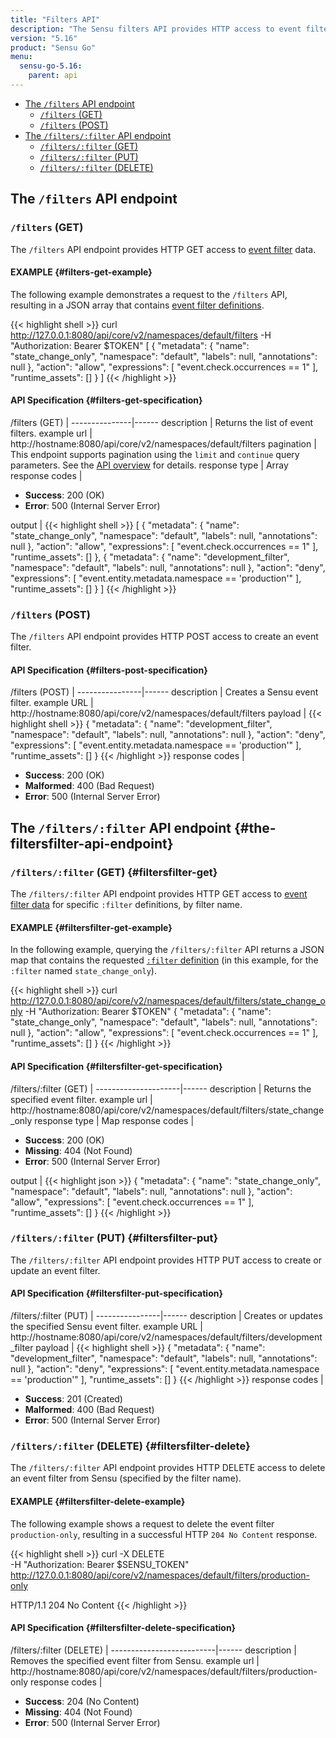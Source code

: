 ```yaml
---
title: "Filters API"
description: "The Sensu filters API provides HTTP access to event filter data. This reference includes examples for returning lists of filters, creating Sensu filters, and more. Read on for the full reference."
version: "5.16"
product: "Sensu Go"
menu:
  sensu-go-5.16:
    parent: api
---
```


- [The `/filters` API endpoint](#the-filters-api-endpoint)
	- [`/filters` (GET)](#filters-get)
	- [`/filters` (POST)](#filters-post)
- [The `/filters/:filter` API endpoint](#the-filtersfilter-api-endpoint)
	- [`/filters/:filter` (GET)](#filtersfilter-get)
  - [`/filters/:filter` (PUT)](#filtersfilter-put)
  - [`/filters/:filter` (DELETE)](#filtersfilter-delete)

## The `/filters` API endpoint

### `/filters` (GET)

The `/filters` API endpoint provides HTTP GET access to [event filter][1] data.

#### EXAMPLE {#filters-get-example}

The following example demonstrates a request to the `/filters` API, resulting in a JSON array that contains [event filter definitions][1].

{{< highlight shell >}}
curl http://127.0.0.1:8080/api/core/v2/namespaces/default/filters -H "Authorization: Bearer $TOKEN"
[
  {
    "metadata": {
      "name": "state_change_only",
      "namespace": "default",
      "labels": null,
      "annotations": null
    },
    "action": "allow",
    "expressions": [
      "event.check.occurrences == 1"
    ],
    "runtime_assets": []
  }
]
{{< /highlight >}}

#### API Specification {#filters-get-specification}

/filters (GET)  | 
---------------|------
description    | Returns the list of event filters.
example url    | http://hostname:8080/api/core/v2/namespaces/default/filters
pagination     | This endpoint supports pagination using the `limit` and `continue` query parameters. See the [API overview][2] for details.
response type  | Array
response codes | <ul><li>**Success**: 200 (OK)</li><li>**Error**: 500 (Internal Server Error)</li></ul>
output         | {{< highlight shell >}}
[
  {
    "metadata": {
      "name": "state_change_only",
      "namespace": "default",
      "labels": null,
      "annotations": null
    },
    "action": "allow",
    "expressions": [
      "event.check.occurrences == 1"
    ],
    "runtime_assets": []
  },
  {
    "metadata": {
      "name": "development_filter",
      "namespace": "default",
      "labels": null,
      "annotations": null
    },
    "action": "deny",
    "expressions": [
      "event.entity.metadata.namespace == 'production'"
    ],
    "runtime_assets": []
  }
]
{{< /highlight >}}

### `/filters` (POST)

The `/filters` API endpoint provides HTTP POST access to create an event filter.

#### API Specification {#filters-post-specification}

/filters (POST) | 
----------------|------
description     | Creates a Sensu event filter.
example URL     | http://hostname:8080/api/core/v2/namespaces/default/filters
payload         | {{< highlight shell >}}
{
  "metadata": {
    "name": "development_filter",
    "namespace": "default",
    "labels": null,
    "annotations": null
  },
  "action": "deny",
  "expressions": [
    "event.entity.metadata.namespace == 'production'"
  ],
  "runtime_assets": []
}
{{< /highlight >}}
response codes  | <ul><li>**Success**: 200 (OK)</li><li>**Malformed**: 400 (Bad Request)</li><li>**Error**: 500 (Internal Server Error)</li></ul>

## The `/filters/:filter` API endpoint {#the-filtersfilter-api-endpoint}

### `/filters/:filter` (GET) {#filtersfilter-get}

The `/filters/:filter` API endpoint provides HTTP GET access to [event filter data][1] for specific `:filter` definitions, by filter name.

#### EXAMPLE {#filtersfilter-get-example}

In the following example, querying the `/filters/:filter` API returns a JSON map that contains the requested [`:filter` definition][1] (in this example, for the `:filter` named `state_change_only`).

{{< highlight shell >}}
curl http://127.0.0.1:8080/api/core/v2/namespaces/default/filters/state_change_only -H "Authorization: Bearer $TOKEN"
{
  "metadata": {
    "name": "state_change_only",
    "namespace": "default",
    "labels": null,
    "annotations": null
  },
  "action": "allow",
  "expressions": [
    "event.check.occurrences == 1"
  ],
  "runtime_assets": []
}
{{< /highlight >}}

#### API Specification {#filtersfilter-get-specification}

/filters/:filter (GET) | 
---------------------|------
description          | Returns the specified event filter.
example url          | http://hostname:8080/api/core/v2/namespaces/default/filters/state_change_only
response type        | Map
response codes       | <ul><li>**Success**: 200 (OK)</li><li> **Missing**: 404 (Not Found)</li><li>**Error**: 500 (Internal Server Error)</li></ul>
output               | {{< highlight json >}}
{
  "metadata": {
    "name": "state_change_only",
    "namespace": "default",
    "labels": null,
    "annotations": null
  },
  "action": "allow",
  "expressions": [
    "event.check.occurrences == 1"
  ],
  "runtime_assets": []
}
{{< /highlight >}}

### `/filters/:filter` (PUT) {#filtersfilter-put}

The `/filters/:filter` API endpoint provides HTTP PUT access to create or update an event filter.

#### API Specification {#filtersfilter-put-specification}

/filters/:filter (PUT) | 
----------------|------
description     | Creates or updates the specified Sensu event filter.
example URL     | http://hostname:8080/api/core/v2/namespaces/default/filters/development_filter
payload         | {{< highlight shell >}}
{
  "metadata": {
    "name": "development_filter",
    "namespace": "default",
    "labels": null,
    "annotations": null
  },
  "action": "deny",
  "expressions": [
    "event.entity.metadata.namespace == 'production'"
  ],
  "runtime_assets": []
}
{{< /highlight >}}
response codes  | <ul><li>**Success**: 201 (Created)</li><li>**Malformed**: 400 (Bad Request)</li><li>**Error**: 500 (Internal Server Error)</li></ul>

### `/filters/:filter` (DELETE) {#filtersfilter-delete}

The `/filters/:filter` API endpoint provides HTTP DELETE access to delete an event filter from Sensu (specified by the filter name).

#### EXAMPLE {#filtersfilter-delete-example}

The following example shows a request to delete the event filter `production-only`, resulting in a successful HTTP `204 No Content` response.

{{< highlight shell >}}
curl -X DELETE \
-H "Authorization: Bearer $SENSU_TOKEN" \
http://127.0.0.1:8080/api/core/v2/namespaces/default/filters/production-only

HTTP/1.1 204 No Content
{{< /highlight >}}

#### API Specification {#filtersfilter-delete-specification}

/filters/:filter (DELETE) | 
--------------------------|------
description               | Removes the specified event filter from Sensu.
example url               | http://hostname:8080/api/core/v2/namespaces/default/filters/production-only
response codes            | <ul><li>**Success**: 204 (No Content)</li><li>**Missing**: 404 (Not Found)</li><li>**Error**: 500 (Internal Server Error)</li></ul>

[1]: ../../reference/filters/
[2]: ../overview#pagination
